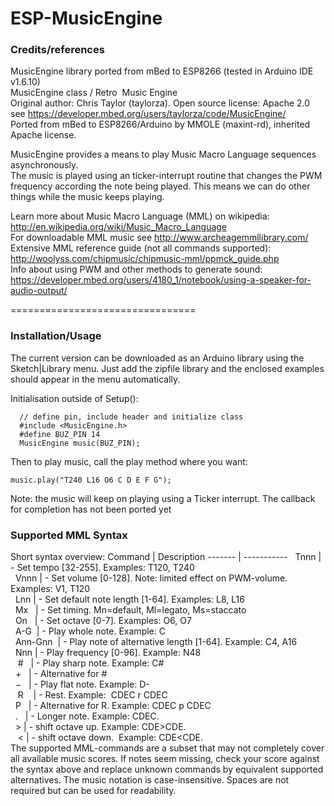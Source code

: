 # ESP-MusicEngine

### Credits/references
MusicEngine library ported from mBed to ESP8266 (tested in Arduino IDE v1.6.10)<br>
MusicEngine class / Retro  Music Engine<br>
Original author: Chris Taylor (taylorza). Open source license: Apache 2.0<br>
see https://developer.mbed.org/users/taylorza/code/MusicEngine/<br>
Ported from mBed to ESP8266/Arduino by MMOLE (maxint-rd), inherited Apache license.

MusicEngine provides a means to play Music Macro Language sequences asynchronously.<br>
The music is played using an ticker-interrupt routine that changes the PWM frequency according the note being played. This means we can do other things while the music keeps playing.

Learn more about Music Macro Language (MML) on wikipedia:<br>
   http://en.wikipedia.org/wiki/Music_Macro_Language<br>
   For downloadable MML music see http://www.archeagemmllibrary.com/<br>
Extensive MML reference guide (not all commands supported):<br>
   http://woolyss.com/chipmusic/chipmusic-mml/ppmck_guide.php<br>
Info about using PWM and other methods to generate sound:<br>
   https://developer.mbed.org/users/4180_1/notebook/using-a-speaker-for-audio-output/

================================
### Installation/Usage
The current version can be downloaded as an Arduino library using the Sketch|Library menu. Just add the zipfile library and the enclosed examples should appear in the menu automatically.

Initialisation outside of Setup():
```
  // define pin, include header and initialize class
  #include <MusicEngine.h>
  #define BUZ_PIN 14
  MusicEngine music(BUZ_PIN);
```

Then to play music, call the play method where you want:
```
music.play("T240 L16 O6 C D E F G");
```
Note: the music will keep on playing using a Ticker interrupt. The callback for completion has not been ported yet

### Supported MML Syntax
Short syntax overview:
Command | Description
------- | -----------
&nbsp;  Tnnn | - Set tempo [32-255]. Examples: T120, T240<br>
&nbsp;  Vnnn | - Set volume [0-128]. Note: limited effect on PWM-volume. Examples: V1, T120<br>
&nbsp;  Lnn  | - Set default note length [1-64]. Examples: L8, L16<br>
&nbsp;  Mx   | - Set timing. Mn=default, Ml=legato, Ms=staccato<br>
&nbsp;  On   | - Set octave [0-7]. Examples: O6, O7<br>
&nbsp;  A-G  | - Play whole note. Example: C<br>
&nbsp;  Ann-Gnn  | - Play note of alternative length [1-64]. Example: C4, A16<br>
&nbsp;  Nnn  | - Play frequency [0-96]. Example: N48<br>
&nbsp;  #    | - Play sharp note. Example: C#<br>
&nbsp;  &plus;    | - Alternative for #<br>
&nbsp;  &minus;    | - Play flat note. Example: D-&nbsp; <br>
&nbsp;  R    | - Rest. Example:  CDEC r CDEC<br>
&nbsp;  P    | - Alternative for R. Example:  CDEC p CDEC<br>
&nbsp;  .    | - Longer note. Example: CDEC.&nbsp;<br>
&nbsp;  &gt; | - shift octave up.  Example: CDE&gt;CDE.&nbsp;<br>
&nbsp;  &lt; | - shift octave down.  Example: CDE&lt;CDE.&nbsp;<br>
The supported MML-commands are a subset that may not completely cover all available music scores.
If notes seem missing, check your score against the syntax above and replace unknown commands by equivalent supported alternatives. The music notation is case-insensitive. Spaces are not required but can be used for readability.
